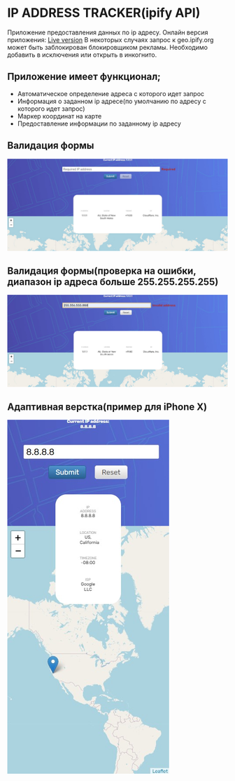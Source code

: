 # IP ADDRESS TRACKER(ipify API)

Приложение предоставления данных по ip адресу.
Онлайн версия приложения: [Live version](https://intro-component-with-signup-form-jade.vercel.app/)
В некоторых случаях запрос к geo.ipify.org может быть заблокирован блокировщиком рекламы. Необходимо добавить в исключения или открыть в инкогнито.

## Приложение имеет функционал;

* Автоматическое определение адреса с которого идет запрос
* Информация о заданном ip адресе(по умолчанию по адресу с которого идет запрос)
* Маркер координат на карте
* Предоставление информации по заданному ip адресу

## Валидация формы
![](example1.jpg)
## Валидация формы(проверка на ошибки, диапазон ip адреса больше 255.255.255.255)
![](example2.jpg)
## Адаптивная верстка(пример для iPhone X)
![](example3.jpg)